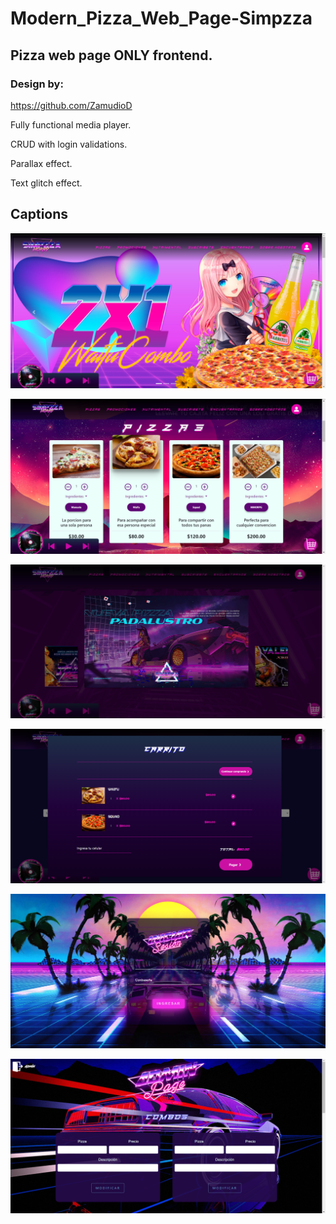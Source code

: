 # Modern_Pizza_Web_Page-Simpzza

## Pizza web page ONLY frontend.

### Design by:

https://github.com/ZamudioD

Fully functional media player.

CRUD with login validations.

Parallax effect.

Text glitch effect.

## Captions

![Graphic definition](https://github.com/Manuelhrv99/Modern_Pizza_Web_Page-Simpzza/blob/main/Ex1.png?raw=true)

![Graphic definition](https://github.com/Manuelhrv99/Modern_Pizza_Web_Page-Simpzza/blob/main/Ex2.png?raw=true)

![Graphic definition](https://github.com/Manuelhrv99/Modern_Pizza_Web_Page-Simpzza/blob/main/Ex3.png?raw=true)

![Graphic definition](https://github.com/Manuelhrv99/Modern_Pizza_Web_Page-Simpzza/blob/main/Ex4.png?raw=true)

![Graphic definition](https://github.com/Manuelhrv99/Modern_Pizza_Web_Page-Simpzza/blob/main/Ex5.png?raw=true)

![Graphic definition](https://github.com/Manuelhrv99/Modern_Pizza_Web_Page-Simpzza/blob/main/Ex6.png?raw=true)
